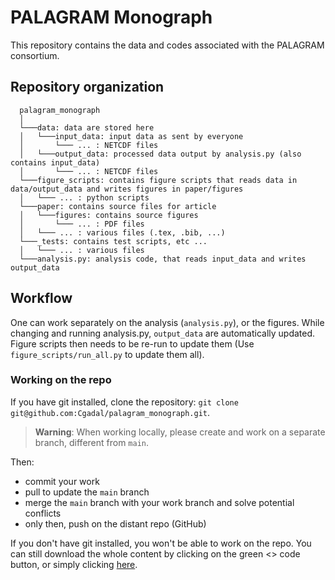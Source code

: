 # PALAGRAM Monograph

This repository contains the data and codes associated with the PALAGRAM consortium.

## Repository organization

```
  palagram_monograph
  │
  └───data: data are stored here
  │   └───input_data: input data as sent by everyone
  │       └─── ... : NETCDF files
  │   └───output_data: processed data output by analysis.py (also contains input_data)
  │       └─── ... : NETCDF files
  └───figure_scripts: contains figure scripts that reads data in data/output_data and writes figures in paper/figures 
  │   └─── ... : python scripts
  └───paper: contains source files for article
  │   └───figures: contains source figures
  │       └─── ... : PDF files
  │   └─── ... : various files (.tex, .bib, ...)
  └───_tests: contains test scripts, etc ...
  │   └─── ... : various files
  └───analysis.py: analysis code, that reads input_data and writes output_data

  ```

## Workflow

One can work separately on the analysis (`analysis.py`), or the figures. While changing and running analysis.py, `output_data` are automatically updated. Figure scripts then needs to be re-run to update them (Use `figure_scripts/run_all.py` to update them all).

### Working on the repo

If you have git installed, clone the repository: `git clone git@github.com:Cgadal/palagram_monograph.git`.

> **Warning**: When working locally, please create and work on a separate branch, different from `main`. 

Then:

- commit your work
- pull to update the `main` branch
- merge the `main` branch with your work branch and solve potential conflicts
- only then, push on the distant repo (GitHub)

If you don't have git installed, you won't be able to work on the repo. You can still download the whole content by clicking on the green <> code button, or simply clicking [here](https://github.com/Cgadal/palagram_monograph/archive/refs/heads/main.zip).